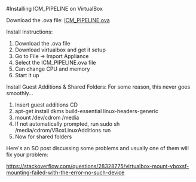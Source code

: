 #Installing ICM_PIPELINE on VirtualBox

Download the .ova file:
[ICM_PIPELINE.ova](https://drive.google.com/file/d/0B8U1bxkyNu87RWtnUU8xeUVldm8/view?usp=sharing)

Install Instructions:
1. Download the .ova file
2. Download virtualbox and get it setup
3. Go to File -> Import Appliance
4. Select the ICM_PIPELINE.ova file
5. Can change CPU and memory
6. Start it up

Install Guest Additions & Shared Folders:
For some reason, this never goes smoothly...
1. Insert guest additions CD
2. apt-get install dkms build-essential linux-headers-generic
3. mount /dev/cdrom /media
4. If not automatically prompted, run sudo sh /media/cdrom/VBoxLinuxAdditions.run
5. Now for shared folders

Here's an SO post discussing some problems and usually one of them will fix your problem:

https://stackoverflow.com/questions/28328775/virtualbox-mount-vboxsf-mounting-failed-with-the-error-no-such-device

